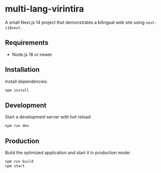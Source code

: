 # multi-lang-virintira

A small Next.js 14 project that demonstrates a bilingual web site using `next-i18next`.

## Requirements

- Node.js 18 or newer

## Installation

Install dependencies:

```bash
npm install
```

## Development

Start a development server with hot reload:

```bash
npm run dev
```

## Production

Build the optimized application and start it in production mode:

```bash
npm run build
npm start
```

